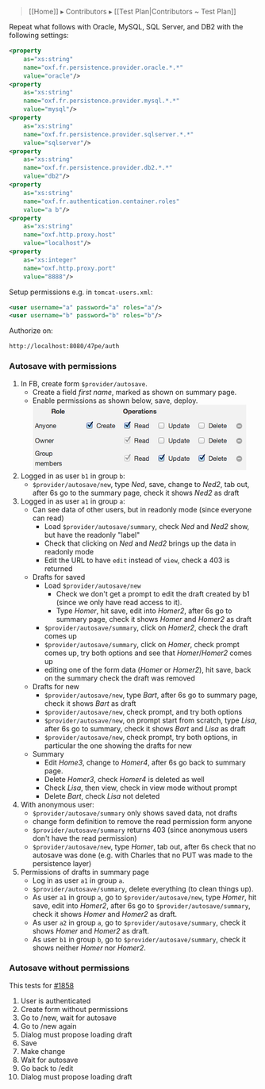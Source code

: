 > [[Home]] ▸ Contributors ▸ [[Test Plan|Contributors ~ Test Plan]]

Repeat what follows with Oracle, MySQL, SQL Server, and DB2 with the following settings:

```xml
<property
    as="xs:string"
    name="oxf.fr.persistence.provider.oracle.*.*"
    value="oracle"/>
<property
    as="xs:string"
    name="oxf.fr.persistence.provider.mysql.*.*"
    value="mysql"/>
<property
    as="xs:string"
    name="oxf.fr.persistence.provider.sqlserver.*.*"
    value="sqlserver"/>
<property
    as="xs:string"
    name="oxf.fr.persistence.provider.db2.*.*"
    value="db2"/>
<property 
    as="xs:string"  
    name="oxf.fr.authentication.container.roles" 
    value="a b"/>
<property 
    as="xs:string"  
    name="oxf.http.proxy.host"                   
    value="localhost"/>
<property 
    as="xs:integer" 
    name="oxf.http.proxy.port"                   
    value="8888"/>
```

Setup permissions e.g. in `tomcat-users.xml`:

```xml
<user username="a" password="a" roles="a"/>
<user username="b" password="b" roles="b"/>
```

Authorize on:

    http://localhost:8080/47pe/auth

### Autosave with permissions

1. In FB, create form `$provider/autosave`.
    - Create a field *first name*, marked as shown on summary page.
    - Enable permissions as shown below, save, deploy.  
        ![Permissions dialog](images/test-permissions.png)
2. Logged in as user `b1` in group `b`:
    - `$provider/autosave/new`, type *Ned*, save, change to *Ned2*, tab out, after 6s go to the summary page, check it shows *Ned2* as draft
3. Logged in as user `a1` in group `a`:
    - Can see data of other users, but in readonly mode (since everyone can read)
        - Load `$provider/autosave/summary`, check *Ned* and *Ned2* show, but have the readonly "label"
        - Check that clicking on *Ned* and *Ned2* brings up the data in readonly mode
        - Edit the URL to have `edit` instead of `view`, check a 403 is returned
    - Drafts for saved
        - Load `$provider/autosave/new`
            - Check we don't get a prompt to edit the draft created by b1 (since we only have read access to it).
            - Type *Homer*, hit save, edit into *Homer2*, after 6s go to summary page, check it shows *Homer* and *Homer2* as draft
        - `$provider/autosave/summary`, click on *Homer2*, check the draft comes up
        - `$provider/autosave/summary`, click on *Homer*, check prompt comes up, try both options and see that *Homer*/*Homer2* comes up
        - editing one of the form data (*Homer* or *Homer2*), hit save, back on the summary check the draft was removed
    - Drafts for new
        - `$provider/autosave/new`, type *Bart*, after 6s go to summary page, check it shows *Bart* as draft
        - `$provider/autosave/new`, check prompt, and try both options
        - `$provider/autosave/new`, on prompt start from scratch, type *Lisa*, after 6s go to summary, check it shows *Bart* and *Lisa* as draft
        - `$provider/autosave/new`, check prompt, try both options, in particular the one showing the drafts for new
    - Summary
        - Edit *Home3*, change to *Homer4*, after 6s go back to summary page.
        - Delete *Homer3*, check *Homer4* is deleted as well
        - Check *Lisa*, then view, check in view mode without prompt
        - Delete *Bart*, check *Lisa* not deleted
4. With anonymous user:
    - `$provider/autosave/summary` only shows saved data, not drafts
    - change form definition to remove the read permission form anyone
    - `$provider/autosave/summary` returns 403 (since anonymous users don't have the read permission)
    - `$provider/autosave/new`, type *Homer*, tab out, after 6s check that no autosave was done (e.g. with Charles that no PUT was made to the persistence layer)
5. Permissions of drafts in summary page
    - Log in as user `a1` in group `a`.
    - `$provider/autosave/summary`, delete everything (to clean things up).
    - As user `a1` in group `a`, go to `$provider/autosave/new`, type *Homer*, hit save, edit into *Homer2*, after 6s go to `$provider/autosave/summary`, check it shows *Homer* and *Homer2* as draft.
    - As user `a2` in group `a`, go to `$provider/autosave/summary`, check it shows *Homer* and *Homer2* as draft.
    - As user `b1` in group `b`, go to `$provider/autosave/summary`, check it shows neither *Homer* nor *Homer2*.

### Autosave without permissions

This tests for [#1858](https://github.com/orbeon/orbeon-forms/issues/1858)

1. User is authenticated
1. Create form without permissions
1. Go to /new, wait for autosave
1. Go to /new again
1. Dialog must propose loading draft
1. Save
1. Make change
1. Wait for autosave
1. Go back to /edit
1. Dialog must propose loading draft
